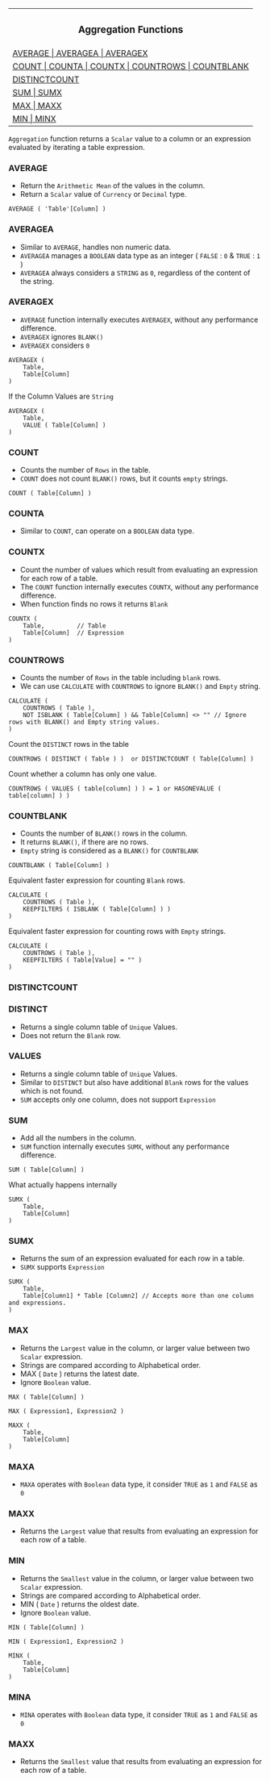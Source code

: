 <table align=center>
    <tr><th><h3>Aggregation Functions</h3></th></tr>
    <tr><td><a href=#avg>AVERAGE | AVERAGEA | AVERAGEX</a></td></tr>
    <tr><td><a href=#count>COUNT | COUNTA | COUNTX | COUNTROWS | COUNTBLANK</a></td></tr>
    <tr><td><a href=#distinct>DISTINCTCOUNT</a></td></tr>    
    <tr><td><a href=#sum>SUM | SUMX</a></td></tr>  
    <tr><td><a href=#max>MAX | MAXX</a></td></tr> 
    <tr><td><a href=#min>MIN | MINX</a></td></tr> 
</table>


`Aggregation` function returns a `Scalar` value to a column or an expression evaluated by iterating a table expression.

### AVERAGE

- Return the `Arithmetic Mean` of the values in the column.
- Return a `Scalar` value of `Currency` or `Decimal` type.

```DAX
AVERAGE ( 'Table'[Column] )
```

### AVERAGEA

- Similar to `AVERAGE`, handles non numeric data.
- `AVERAGEA` manages a `BOOLEAN` data type as an integer ( `FALSE` : `0` & `TRUE` : `1` )
- `AVERAGEA` always considers a `STRING` as `0`, regardless of the content of the string.

### AVERAGEX

- `AVERAGE` function internally executes `AVERAGEX`,  without any performance difference.
- `AVERAGEX` ignores `BLANK()`
- `AVERAGEX` considers `0`

```DAX
AVERAGEX (
    Table,
    Table[Column]
)
```

If the Column Values are `String`

```DAX
AVERAGEX (
    Table,
    VALUE ( Table[Column] )
)
```

<h3 name=count>COUNT</h3>

- Counts the number of `Rows` in the table.
- `COUNT` does not count `BLANK()` rows, but it counts `empty` strings.

```DAX
COUNT ( Table[Column] )
```

### COUNTA

- Similar to `COUNT`, can operate on a `BOOLEAN` data type.

### COUNTX

- Count the number of values which result from evaluating an expression for each row of a table.
- The `COUNT` function internally executes `COUNTX`, without any performance difference.
- When function finds no rows it returns `Blank`

```DAX
COUNTX (
    Table,         // Table
    Table[Column]  // Expression
)
```        

### COUNTROWS

- Counts the number of `Rows` in the table including `blank` rows.
- We can use `CALCULATE` with `COUNTROWS` to ignore `BLANK()` and `Empty` string.

```DAX
CALCULATE (
    COUNTROWS ( Table ),
    NOT ISBLANK ( Table[Column] ) && Table[Column] <> "" // Ignore rows with BLANK() and Empty string values.
)
```

Count the `DISTINCT` rows in the table

```DAX
COUNTROWS ( DISTINCT ( Table ) )  or DISTINCTCOUNT ( Table[Column] )
```

Count whether a column has only one value.

```DAX
COUNTROWS ( VALUES ( table[column] ) ) = 1 or HASONEVALUE ( table[column] ) )
```

### COUNTBLANK

- Counts the number of `BLANK()` rows in the column.
- It returns `BLANK()`, if there are no rows.
- `Empty` string is considered as a `BLANK()` for `COUNTBLANK`

```DAX
COUNTBLANK ( Table[Column] )
```

Equivalent faster expression for counting `Blank` rows.

```DAX
CALCULATE (
    COUNTROWS ( Table ),
    KEEPFILTERS ( ISBLANK ( Table[Column] ) )
)
```

Equivalent faster expression for counting rows with `Empty` strings.

```DAX
CALCULATE (
    COUNTROWS ( Table ),
    KEEPFILTERS ( Table[Value] = "" )
)
```

<h3 name=distinct>DISTINCTCOUNT</h3>


### DISTINCT

- Returns a single column table of `Unique` Values.
- Does not return the `Blank` row.


### VALUES

- Returns a single column table of `Unique` Values.
- Similar to `DISTINCT` but also have additional `Blank` rows for the values which is not found.
- `SUM` accepts only one column, does not support `Expression`

<h3 name=sum>SUM</h3>

- Add all the numbers in the column.
- `SUM` function internally executes `SUMX`, without any performance difference.

```DAX
SUM ( Table[Column] )
```

What actually happens internally

```DAX
SUMX (
    Table,
    Table[Column]
)    
```

### SUMX

- Returns the sum of an expression evaluated for each row in a table.
- `SUMX` supports `Expression`

```DAX
SUMX (
    Table,
    Table[Column1] * Table [Column2] // Accepts more than one column and expressions.
)    
```

<h3 name=max>MAX</h3>

- Returns the `Largest` value in the column, or larger value between two `Scalar` expression.
- Strings are compared according to Alphabetical order.
- MAX ( `Date` ) returns the latest date.
- Ignore `Boolean` value.

```DAX
MAX ( Table[Column] )
```

```DAX
MAX ( Expression1, Expression2 )
```

```DAX
MAXX (
    Table,
    Table[Column]
)    
```

### MAXA

- `MAXA` operates with `Boolean` data type, it consider `TRUE` as `1` and `FALSE` as `0`

### MAXX

- Returns the `Largest` value that results from evaluating an expression for each row of a table.

<h3 name=min>MIN</h3>

- Returns the `Smallest` value in the column, or larger value between two `Scalar` expression.
- Strings are compared according to Alphabetical order.
- MIN ( `Date` ) returns the oldest date.
- Ignore `Boolean` value.

```DAX
MIN ( Table[Column] )
```

```DAX
MIN ( Expression1, Expression2 )
```

```DAX
MINX (
    Table,
    Table[Column]
)    
```

### MINA

- `MINA` operates with `Boolean` data type, it consider `TRUE` as `1` and `FALSE` as `0`

### MAXX

- Returns the `Smallest` value that results from evaluating an expression for each row of a table.
